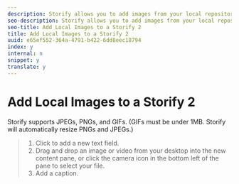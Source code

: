```yaml
---
description: Storify allows you to add images from your local repository to your Story.
seo-description: Storify allows you to add images from your local repository to your Story.
seo-title: Add Local Images to a Storify 2
title: Add Local Images to a Storify 2
uuid: e65ef552-364a-4791-b422-6dd8eec18794
index: y
internal: n
snippet: y
translate: y
---
```


# Add Local Images to a Storify 2

Storify supports JPEGs, PNGs, and GIFs. (GIFs must be under 1MB. Storify will automatically resize PNGs and JPEGs.)

>1. Click to add a new text field.
>1. Drag and drop an image or video from your desktop into the new content pane, or click the camera icon in the bottom left of the pane to select your file.
>1. Add a caption.
